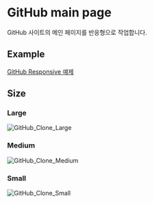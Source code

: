 # GitHub main page

GitHub 사이트의 메인 페이지를 반응형으로 작업합니다.

## Example

[GitHub Responsive 예제](https://soojeonghan.github.io/js-github-page-responsive/)

## Size

### Large
![GitHub_Clone_Large](https://user-images.githubusercontent.com/49259666/90304524-d2023280-def3-11ea-88e8-ce853f1c1d59.png)

### Medium
![GitHub_Clone_Medium](https://user-images.githubusercontent.com/49259666/90304526-d4648c80-def3-11ea-90b9-4aec698c1056.png)

### Small
![GitHub_Clone_Small](https://user-images.githubusercontent.com/49259666/90304525-d3cbf600-def3-11ea-8728-2bc71d102f43.png)
